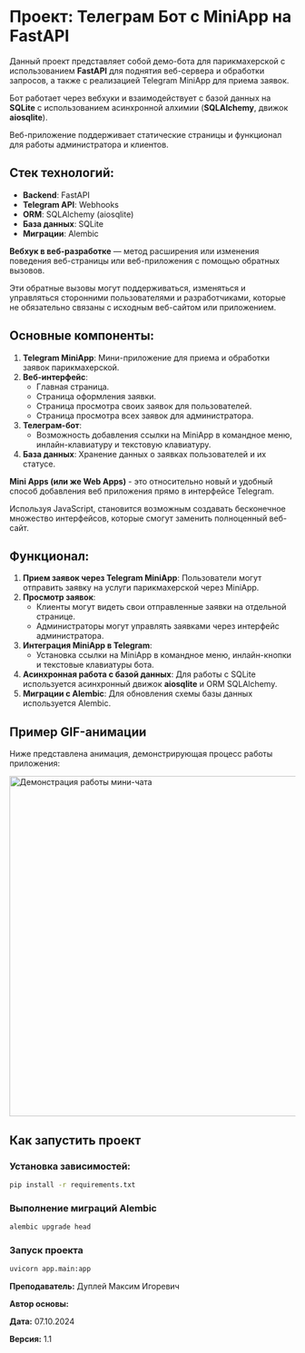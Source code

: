 # Проект: Телеграм Бот с MiniApp на FastAPI

Данный проект представляет собой демо-бота для парикмахерской с использованием **FastAPI** для поднятия веб-сервера и обработки запросов, а также с реализацией Telegram MiniApp для приема заявок.

Бот работает через вебхуки и взаимодействует с базой данных на **SQLite** с использованием асинхронной алхимии (**SQLAlchemy**, движок **aiosqlite**).

Веб-приложение поддерживает статические страницы и функционал для работы администратора и клиентов.

## Стек технологий:
- **Backend**: FastAPI
- **Telegram API**: Webhooks
- **ORM**: SQLAlchemy (aiosqlite)
- **База данных**: SQLite
- **Миграции**: Alembic

**Вебхук в веб-разработке** — метод расширения или изменения поведения веб-страницы или веб-приложения с помощью обратных вызовов.

Эти обратные вызовы могут поддерживаться, изменяться и управляться сторонними пользователями и разработчиками, которые не обязательно связаны с исходным веб-сайтом или приложением.


## Основные компоненты:
1. **Telegram MiniApp**: Мини-приложение для приема и обработки заявок парикмахерской.
2. **Веб-интерфейс**:
    - Главная страница.
    - Страница оформления заявки.
    - Страница просмотра своих заявок для пользователей.
    - Страница просмотра всех заявок для администратора.
3. **Телеграм-бот**:
    - Возможность добавления ссылки на MiniApp в командное меню, инлайн-клавиатуру и текстовую клавиатуру.
4. **База данных**: Хранение данных о заявках пользователей и их статусе.

**Mini Apps (или же Web Apps)** - это относительно новый и удобный способ добавления веб приложения прямо в интерфейсе Telegram.

Используя JavaScript, становится возможным создавать бесконечное множество интерфейсов, которые смогут заменить полноценный веб-сайт.


## Функционал:
1. **Прием заявок через Telegram MiniApp**: Пользователи могут отправить заявку на услуги парикмахерской через MiniApp.
2. **Просмотр заявок**:
    - Клиенты могут видеть свои отправленные заявки на отдельной странице.
    - Администраторы могут управлять заявками через интерфейс администратора.
3. **Интеграция MiniApp в Telegram**:
    - Установка ссылки на MiniApp в командное меню, инлайн-кнопки и текстовые клавиатуры бота.
4. **Асинхронная работа с базой данных**: Для работы с SQLite используется асинхронный движок **aiosqlite** и ORM SQLAlchemy.
5. **Миграции с Alembic**: Для обновления схемы базы данных используется Alembic.


## Пример GIF-анимации

Ниже представлена анимация, демонстрирующая процесс работы приложения:

<img src="demo.gif" width="600" alt="Демонстрация работы мини-чата" />

## Как запустить проект

### Установка зависимостей:

```bash
pip install -r requirements.txt
```

### Выполнение миграций Alembic

```bash
alembic upgrade head
```

### Запуск проекта

```bash
uvicorn app.main:app
```

**Преподаватель:** Дуплей Максим Игоревич

**Автор основы:** 

**Дата:** 07.10.2024

**Версия:** 1.1
